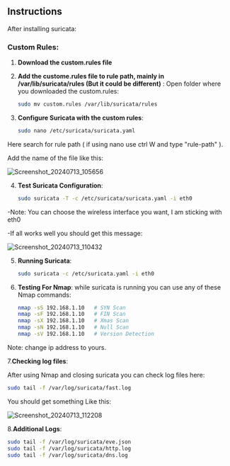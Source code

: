 ## Instructions
After installing suricata: 

### Custom Rules:
1. **Download the custom.rules file**
2. **Add the custome.rules file to rule path, mainly in /var/lib/suricata/rules (But it could be different)** :
   Open folder where you downloaded the custom.rules:
   
   ```bash
   sudo mv custom.rules /var/lib/suricata/rules

3. **Configure Suricata with the custom rules**:
 
   ```bash
   sudo nano /etc/suricata/suricata.yaml
Here search for rule path ( if using nano use ctrl W and type "rule-path" ).

Add the name of the file like this:

   ![Screenshot_20240713_105656](https://github.com/user-attachments/assets/eef38430-7696-4bef-b834-47f89131f278)

4. **Test Suricata Configuration**:

   ```bash
   sudo suricata -T -c /etc/suricata/suricata.yaml -i eth0
-Note: You can choose the wireless interface you want, I am sticking with eth0

-If all works well you should get this message:

![Screenshot_20240713_110432](https://github.com/user-attachments/assets/f11dd732-69b0-4c74-bf7c-fb83503f1504)

5. **Running Suricata**:
    ```bash
   sudo suricata -c /etc/suricata.yaml -i eth0

6. **Testing For Nmap**:
   while suricata is running you can use any of these Nmap commands:
   ```bash
   nmap -sS 192.168.1.10   # SYN Scan
   nmap -sF 192.168.1.10   # FIN Scan
   nmap -sX 192.168.1.10   # Xmas Scan
   nmap -sN 192.168.1.10   # Null Scan
   nmap -sV 192.168.1.10   # Version Detection
Note: change ip address to yours.

7.**Checking log files**:

After using Nmap and closing suricata you can check log files here:
   ```bash
   sudo tail -f /var/log/suricata/fast.log
```
You should get something Like this:

![Screenshot_20240713_112208](https://github.com/user-attachments/assets/ffdd238b-ac82-49f3-b367-31c89054c4e2)

8.**Additional Logs**:

```bash
sudo tail -f /var/log/suricata/eve.json
sudo tail -f /var/log/suricata/http.log
sudo tail -f /var/log/suricata/dns.log
```







